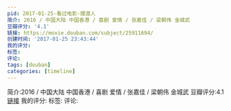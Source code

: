 ```yaml
---
pid: 2017-01-25-看过电影-摆渡人
简介: 2016 / 中国大陆 中国香港 / 喜剧 爱情 / 张嘉佳 / 梁朝伟 金城武
豆瓣评分: '4.1'
链接: https://movie.douban.com/subject/25911694/
创建时间: '2017-01-25 23:43:44'
我的评分:
标签:
评论:
tags: [douban]
categories: [timeline]
---
```

简介:2016 / 中国大陆 中国香港 / 喜剧 爱情 / 张嘉佳 / 梁朝伟 金城武
豆瓣评分:4.1
[链接](https://movie.douban.com/subject/25911694/)
我的评分:
标签:
评论:
